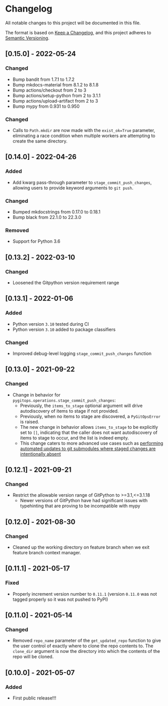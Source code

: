 # Changelog
All notable changes to this project will be documented in this file.

The format is based on [Keep a Changelog](https://keepachangelog.com/en/1.0.0/),
and this project adheres to [Semantic Versioning](https://semver.org/spec/v2.0.0.html).


## [0.15.0] - 2022-05-24

### Changed

* Bump bandit from 1.7.1 to 1.7.2
* Bump mkdocs-material from 8.1.2 to 8.1.8
* Bump actions/checkout from 2 to 3
* Bump actions/setup-python from 2 to 3.1.1
* Bump actions/upload-artifact from 2 to 3
* Bump mypy from 0.931 to 0.950


### Changed

* Calls to `Path.mkdir` are now made with the `exist_ok=True` parameter, eliminating a race condition when multiple workers are attempting to create the same directory.

## [0.14.0] - 2022-04-26

### Added

* Add kwarg pass-through parameter to `stage_commit_push_changes`, allowing users to provide keyword arguments to `git push`.

### Changed

* Bumped mkdocstrings from 0.17.0 to 0.18.1
* Bump black from 22.1.0 to 22.3.0

### Removed

* Support for Python 3.6


## [0.13.2] - 2022-03-10

### Changed

- Loosened the Gitpython version requirement range

## [0.13.1] - 2022-01-06

### Added

- Python version `3.10` tested during CI
- Python version `3.10` added to package classifiers

### Changed

- Improved debug-level logging `stage_commit_push_changes` function

## [0.13.0] - 2021-09-22

### Changed

* Change in behavior for `pygitops.operations.stage_commit_push_changes`:
  * Previously, the `items_to_stage` optional argument will drive autodiscovery of items to stage if not provided.
  * Previously, when no items to stage are discovered, a `PyGitOpsError` is raised.
  * The new change in behavior allows `items_to_stage` to be explicitly set to `[]`, indicating that the caller does not want autodiscovery of items to stage to occur, and the list is indeed empty.
  * This change caters to more advanced use cases such as [performing automated updates to git submodules where staged changes are intentionally absent](https://wayfair-incubator.github.io/pygitops/making-changes-on-feature-branch/#advanced-example)

## [0.12.1] - 2021-09-21

### Changed

* Restrict the allowable version range of GitPython to >=3.1,<=3.1.18
  * Newer versions of GitPython have had significant issues with typehinting that are proving to be incompatible with mypy

## [0.12.0] - 2021-08-30

### Changed

* Cleaned up the working directory on feature branch when we exit feature branch context manager.

## [0.11.1] - 2021-05-17

### Fixed

* Properly increment version number to `0.11.1` (version `0.11.0` was not tagged properly so it was not pushed to PyPI)

## [0.11.0] - 2021-05-14

### Changed

* Removed `repo_name` parameter of the `get_updated_repo` function to give the user control of exactly where to clone the repo contents to. The `clone_dir` argument is now the directory into which the contents of the repo will be cloned.

## [0.10.0] - 2021-05-07

### Added

- First public release!!!
